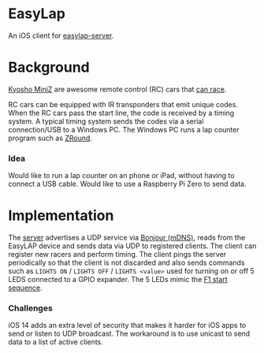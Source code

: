 EasyLap
=======

An iOS client for [easylap-server](https://github.com/florin-rosca-us/easylap-server).

# Background
[Kyosho MiniZ](http://kyosho.com/mini-z-info/) are awesome remote control (RC) cars that [can race](https://www.youtube.com/watch?v=bLIlTpBr_Ls).

RC cars can be equipped with IR transponders that emit unique codes. When the RC cars pass the start line, the code is received by a timing system. A typical timing system sends the codes via a serial connection/USB to a Windows PC. The Windows PC runs a lap counter program such as [ZRound](https://www.zround.com/).

### Idea
Would like to run a lap counter on an phone or iPad, without having to connect a USB cable. Would like to use a Raspberry Pi Zero to send data.

# Implementation
The [server](https://github.com/florin-rosca-us/easylap-server) advertises a UDP service via [Bonjour (mDNS)](https://en.wikipedia.org/wiki/Multicast_DNS), reads from the EasyLAP device and sends data via UDP to registered clients. The client can register new racers and perform timing. The client pings the server periodically so that the client is not discarded and also sends commands such as `LIGHTS ON` / `LIGHTS OFF` / `LIGHTS <value>` used for turning on or off 5 LEDS connected to a GPIO expander. The 5 LEDs mimic the [F1 start sequence](http://www.formula1-dictionary.net/start_sequence.html).

### Challenges
iOS 14 adds an extra level of security that makes it harder for iOS apps to send or listen to UDP broadcast. The workaround is to use unicast to send data to a list of active clients.
